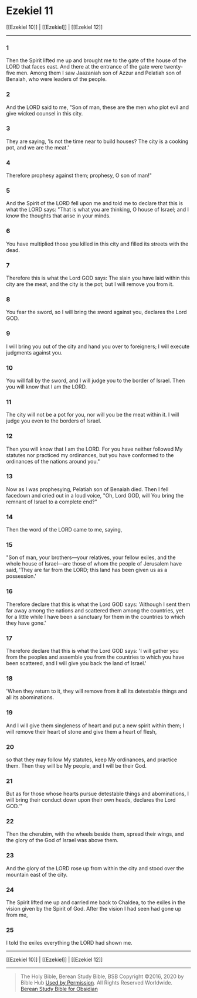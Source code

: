 # Ezekiel 11

[[Ezekiel 10]] | [[Ezekiel]] | [[Ezekiel 12]]

---

### 1
Then the Spirit lifted me up and brought me to the gate of the house of the LORD that faces east. And there at the entrance of the gate were twenty-five men. Among them I saw Jaazaniah son of Azzur and Pelatiah son of Benaiah, who were leaders of the people.

### 2
And the LORD said to me, "Son of man, these are the men who plot evil and give wicked counsel in this city.

### 3
They are saying, 'Is not the time near to build houses? The city is a cooking pot, and we are the meat.'

### 4
Therefore prophesy against them; prophesy, O son of man!"

### 5
And the Spirit of the LORD fell upon me and told me to declare that this is what the LORD says: "That is what you are thinking, O house of Israel; and I know the thoughts that arise in your minds.

### 6
You have multiplied those you killed in this city and filled its streets with the dead.

### 7
Therefore this is what the Lord GOD says: The slain you have laid within this city are the meat, and the city is the pot; but I will remove you from it.

### 8
You fear the sword, so I will bring the sword against you, declares the Lord GOD.

### 9
I will bring you out of the city and hand you over to foreigners; I will execute judgments against you.

### 10
You will fall by the sword, and I will judge you to the border of Israel. Then you will know that I am the LORD.

### 11
The city will not be a pot for you, nor will you be the meat within it. I will judge you even to the borders of Israel.

### 12
Then you will know that I am the LORD. For you have neither followed My statutes nor practiced my ordinances, but you have conformed to the ordinances of the nations around you."

### 13
Now as I was prophesying, Pelatiah son of Benaiah died. Then I fell facedown and cried out in a loud voice, "Oh, Lord GOD, will You bring the remnant of Israel to a complete end?"

### 14
Then the word of the LORD came to me, saying,

### 15
"Son of man, your brothers—your relatives, your fellow exiles, and the whole house of Israel—are those of whom the people of Jerusalem have said, 'They are far from the LORD; this land has been given us as a possession.'

### 16
Therefore declare that this is what the Lord GOD says: 'Although I sent them far away among the nations and scattered them among the countries, yet for a little while I have been a sanctuary for them in the countries to which they have gone.'

### 17
Therefore declare that this is what the Lord GOD says: 'I will gather you from the peoples and assemble you from the countries to which you have been scattered, and I will give you back the land of Israel.'

### 18
'When they return to it, they will remove from it all its detestable things and all its abominations.

### 19
And I will give them singleness of heart and put a new spirit within them; I will remove their heart of stone and give them a heart of flesh,

### 20
so that they may follow My statutes, keep My ordinances, and practice them. Then they will be My people, and I will be their God.

### 21
But as for those whose hearts pursue detestable things and abominations, I will bring their conduct down upon their own heads, declares the Lord GOD.'"

### 22
Then the cherubim, with the wheels beside them, spread their wings, and the glory of the God of Israel was above them.

### 23
And the glory of the LORD rose up from within the city and stood over the mountain east of the city.

### 24
The Spirit lifted me up and carried me back to Chaldea, to the exiles in the vision given by the Spirit of God. After the vision I had seen had gone up from me,

### 25
I told the exiles everything the LORD had shown me.

---

[[Ezekiel 10]] | [[Ezekiel]] | [[Ezekiel 12]]

---

> The Holy Bible, Berean Study Bible, BSB
> Copyright &copy;2016, 2020 by Bible Hub
> [Used by Permission](https://berean.bible/terms.htm). All Rights Reserved Worldwide.
> [Berean Study Bible for Obsidian](https://github.com/gapmiss/berean-study-bible-for-obsidian)


